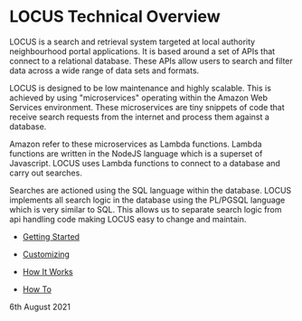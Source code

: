 # LOCUS Technical Overview

LOCUS is a search and retrieval system targeted at local authority neighbourhood portal applications. It is based around a set of APIs that connect to a relational database. These APIs allow users to search and filter data across a wide range of data sets and formats.

LOCUS is designed to be low maintenance and highly scalable. This is achieved by using "microservices" operating within the Amazon Web Services environment. These microservices are tiny snippets of code that receive search requests from the internet and process them against a database.

Amazon refer to these microservices as Lambda functions. Lambda functions are written in the NodeJS language which is a superset of Javascript. LOCUS uses Lambda functions to connect to a database and carry out searches.

Searches are actioned using the SQL language within the database. LOCUS implements all search logic in the database using the PL/PGSQL language which is very similar to SQL. This allows us to separate search logic from api handling code making LOCUS easy to change and maintain.

- [Getting Started](docs/getting_started.md)

- [Customizing](docs/customizing.md)
  
- [How It Works](docs/how_it_works.md)
  
- [How To](docs/how_to.md)

6th August 2021

